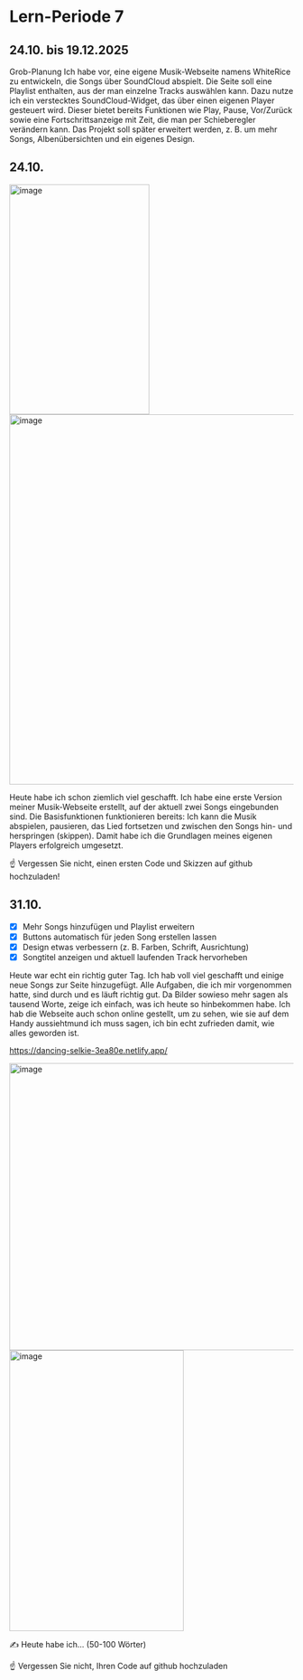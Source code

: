 # Lern-Periode 7
## 24.10. bis 19.12.2025

Grob-Planung
Ich habe vor, eine eigene Musik-Webseite namens WhiteRice zu entwickeln, die Songs über SoundCloud abspielt. Die Seite soll eine Playlist enthalten, aus der man einzelne Tracks auswählen kann. Dazu nutze ich ein verstecktes SoundCloud-Widget, das über einen eigenen Player gesteuert wird. Dieser bietet bereits Funktionen wie Play, Pause, Vor/Zurück sowie eine Fortschrittsanzeige mit Zeit, die man per Schieberegler verändern kann. Das Projekt soll später erweitert werden, z. B. um mehr Songs, Albenübersichten und ein eigenes Design.

## 24.10.

<img width="248" height="407" alt="image" src="https://github.com/user-attachments/assets/bf56181f-68d6-4a1f-acc1-bdaf82544f96" />

<img width="702" height="655" alt="image" src="https://github.com/user-attachments/assets/496a9739-c14f-4e4d-b425-ad0b81e43dc2" />


Heute habe ich schon ziemlich viel geschafft. Ich habe eine erste Version meiner Musik-Webseite erstellt, auf der aktuell zwei Songs eingebunden sind. Die Basisfunktionen funktionieren bereits: Ich kann die Musik abspielen, pausieren, das Lied fortsetzen und zwischen den Songs hin- und herspringen (skippen). Damit habe ich die Grundlagen meines eigenen Players erfolgreich umgesetzt.

☝️ Vergessen Sie nicht, einen ersten Code und Skizzen auf github hochzuladen!

## 31.10.


- [x] Mehr Songs hinzufügen und Playlist erweitern
- [x] Buttons automatisch für jeden Song erstellen lassen
- [x] Design etwas verbessern (z. B. Farben, Schrift, Ausrichtung)
- [x] Songtitel anzeigen und aktuell laufenden Track hervorheben
      
Heute war echt ein richtig guter Tag. Ich hab voll viel geschafft und einige neue Songs zur Seite hinzugefügt. Alle Aufgaben, die ich mir vorgenommen hatte, sind durch und es läuft richtig gut. Da Bilder sowieso mehr sagen als tausend Worte, zeige ich einfach, was ich heute so hinbekommen habe. Ich hab die Webseite auch schon online gestellt, um zu sehen, wie sie auf dem Handy aussiehtmund ich muss sagen, ich bin echt zufrieden damit, wie alles geworden ist.

https://dancing-selkie-3ea80e.netlify.app/


<img width="606" height="508" alt="image" src="https://github.com/user-attachments/assets/75dda522-1c07-4b9e-a8a5-28f59a7f140e" />
<img width="309" height="497" alt="image" src="https://github.com/user-attachments/assets/063958c6-9e83-45d6-be96-bb3966891d0e" />




✍️ Heute habe ich... (50-100 Wörter)

☝️ Vergessen Sie nicht, Ihren Code auf github hochzuladen
